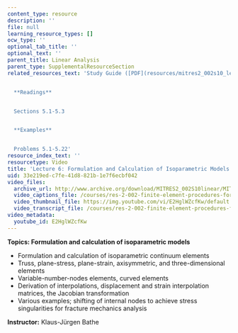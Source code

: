 ```yaml
---
content_type: resource
description: ''
file: null
learning_resource_types: []
ocw_type: ''
optional_tab_title: ''
optional_text: ''
parent_title: Linear Analysis
parent_type: SupplementalResourceSection
related_resources_text: 'Study Guide ([PDF](resources/mitres2_002s10_lec06))


  **Readings**


  Sections 5.1-5.3


  **Examples**


  Problems 5.1-5.22'
resource_index_text: ''
resourcetype: Video
title: 'Lecture 6: Formulation and Calculation of Isoparametric Models'
uid: 33e219ed-c7fe-41d8-821b-1e7f6ecbf042
video_files:
  archive_url: http://www.archive.org/download/MITRES2_002S10linear/MITRES2_002S10linear_lec06_300k.mp4
  video_captions_file: /courses/res-2-002-finite-element-procedures-for-solids-and-structures-spring-2010/16af498809f45b5c8910534be3f8ed7c_E2HglWZcfKw.vtt
  video_thumbnail_file: https://img.youtube.com/vi/E2HglWZcfKw/default.jpg
  video_transcript_file: /courses/res-2-002-finite-element-procedures-for-solids-and-structures-spring-2010/afae93f6a78496bf60dafe2a3b948a52_E2HglWZcfKw.pdf
video_metadata:
  youtube_id: E2HglWZcfKw
---
```


**Topics: Formulation and calculation of isoparametric models**

*   Formulation and calculation of isoparametric continuum elements
*   Truss, plane-stress, plane-strain, axisymmetric, and three-dimensional elements
*   Variable-number-nodes elements, curved elements
*   Derivation of interpolations, displacement and strain interpolation matrices, the Jacobian transformation
*   Various examples; shifting of internal nodes to achieve stress singularities for fracture mechanics analysis

**Instructor:** Klaus-Jürgen Bathe